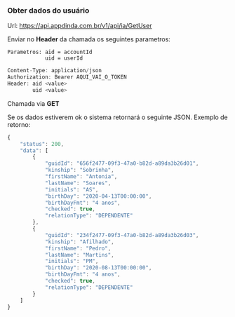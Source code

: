 
### Obter dados do usuário 
Url: https://api.appdinda.com.br/v1/api/ia/GetUser

Enviar no **Header** da chamada os seguintes parametros:

    Parametros: aid = accountId
                uid = userId
```javascript {.line-numbers}
Content-Type: application/json
Authorization: Bearer AQUI_VAI_O_TOKEN
Header: aid <value>
        uid <value>  
```
Chamada via **GET** 

Se os dados estiverem ok o sistema retornará o seguinte JSON.
Exemplo de retorno:
```javascript {.line-numbers}
{
    "status": 200,
    "data": [
        {
            "guidId": "656f2477-09f3-47a0-b82d-a89da3b26d01",
            "kinship": "Sobrinha",
            "firstName": "Antonia",
            "lastName": "Soares",
            "initials": "AS",
            "birthDay": "2020-04-13T00:00:00",
            "birthDayFmt": "4 anos",
            "checked": true,
            "relationType": "DEPENDENTE"
        },
        {
            "guidId": "234f2477-09f3-47a0-b82d-a89da3b26d03",
            "kinship": "Afilhado",
            "firstName": "Pedro",
            "lastName": "Martins",
            "initials": "PM",
            "birthDay": "2020-08-13T00:00:00",
            "birthDayFmt": "4 anos",
            "checked": true,
            "relationType": "DEPENDENTE"
        }
    ]
}
```
 
